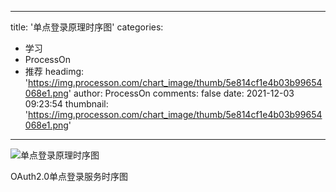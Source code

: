 
---
title: '单点登录原理时序图'
categories: 
 - 学习
 - ProcessOn
 - 推荐
headimg: 'https://img.processon.com/chart_image/thumb/5e814cf1e4b03b99654068e1.png'
author: ProcessOn
comments: false
date: 2021-12-03 09:23:54
thumbnail: 'https://img.processon.com/chart_image/thumb/5e814cf1e4b03b99654068e1.png'
---

<div>   
<img class="thumb" alt="单点登录原理时序图" src="https://img.processon.com/chart_image/thumb/5e814cf1e4b03b99654068e1.png" referrerpolicy="no-referrer">
<p>OAuth2.0单点登录服务时序图</p>  
</div>
            